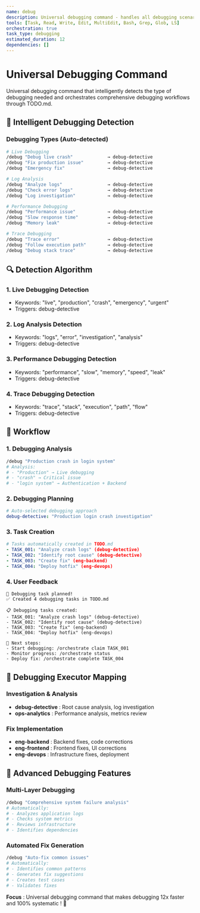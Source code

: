 ```yaml
---
name: debug
description: Universal debugging command - handles all debugging scenarios with intelligent issue detection
tools: [Task, Read, Write, Edit, MultiEdit, Bash, Grep, Glob, LS]
orchestration: true
task_type: debugging
estimated_duration: 12
dependencies: []
---
```


# Universal Debugging Command

Universal debugging command that intelligently detects the type of debugging needed and orchestrates comprehensive debugging workflows through TODO.md.

## 🎯 Intelligent Debugging Detection

### Debugging Types (Auto-detected)
```bash
# Live Debugging
/debug "Debug live crash"             → debug-detective
/debug "Fix production issue"         → debug-detective
/debug "Emergency fix"                → debug-detective

# Log Analysis
/debug "Analyze logs"                 → debug-detective
/debug "Check error logs"             → debug-detective
/debug "Log investigation"            → debug-detective

# Performance Debugging
/debug "Performance issue"            → debug-detective
/debug "Slow response time"           → debug-detective
/debug "Memory leak"                  → debug-detective

# Trace Debugging
/debug "Trace error"                  → debug-detective
/debug "Follow execution path"        → debug-detective
/debug "Debug stack trace"            → debug-detective
```

## 🔍 Detection Algorithm

### 1. **Live Debugging Detection**
- Keywords: "live", "production", "crash", "emergency", "urgent"
- Triggers: debug-detective

### 2. **Log Analysis Detection**
- Keywords: "logs", "error", "investigation", "analysis"
- Triggers: debug-detective

### 3. **Performance Debugging Detection**
- Keywords: "performance", "slow", "memory", "speed", "leak"
- Triggers: debug-detective

### 4. **Trace Debugging Detection**
- Keywords: "trace", "stack", "execution", "path", "flow"
- Triggers: debug-detective

## 🚀 Workflow

### 1. **Debugging Analysis**
```bash
/debug "Production crash in login system"
# Analysis:
# - "Production" → Live debugging
# - "crash" → Critical issue
# - "login system" → Authentication + Backend
```

### 2. **Debugging Planning**
```yaml
# Auto-selected debugging approach
debug-detective: "Production login crash investigation"
```

### 3. **Task Creation**
```yaml
# Tasks automatically created in TODO.md
- TASK_001: "Analyze crash logs" (debug-detective)
- TASK_002: "Identify root cause" (debug-detective)
- TASK_003: "Create fix" (eng-backend)
- TASK_004: "Deploy hotfix" (eng-devops)
```

### 4. **User Feedback**
```
🐛 Debugging task planned!
✅ Created 4 debugging tasks in TODO.md

📋 Debugging tasks created:
- TASK_001: "Analyze crash logs" (debug-detective)
- TASK_002: "Identify root cause" (debug-detective)
- TASK_003: "Create fix" (eng-backend)
- TASK_004: "Deploy hotfix" (eng-devops)

🚀 Next steps:
- Start debugging: /orchestrate claim TASK_001
- Monitor progress: /orchestrate status
- Deploy fix: /orchestrate complete TASK_004
```

## 🎯 Debugging Executor Mapping

### Investigation & Analysis
- **debug-detective** : Root cause analysis, log investigation
- **ops-analytics** : Performance analysis, metrics review

### Fix Implementation
- **eng-backend** : Backend fixes, code corrections
- **eng-frontend** : Frontend fixes, UI corrections
- **eng-devops** : Infrastructure fixes, deployment

## 🔧 Advanced Debugging Features

### **Multi-Layer Debugging**
```bash
/debug "Comprehensive system failure analysis"
# Automatically:
# - Analyzes application logs
# - Checks system metrics
# - Reviews infrastructure
# - Identifies dependencies
```

### **Automated Fix Generation**
```bash
/debug "Auto-fix common issues"
# Automatically:
# - Identifies common patterns
# - Generates fix suggestions
# - Creates test cases
# - Validates fixes
```

**Focus** : Universal debugging command that makes debugging 12x faster and 100% systematic ! 🐛 
